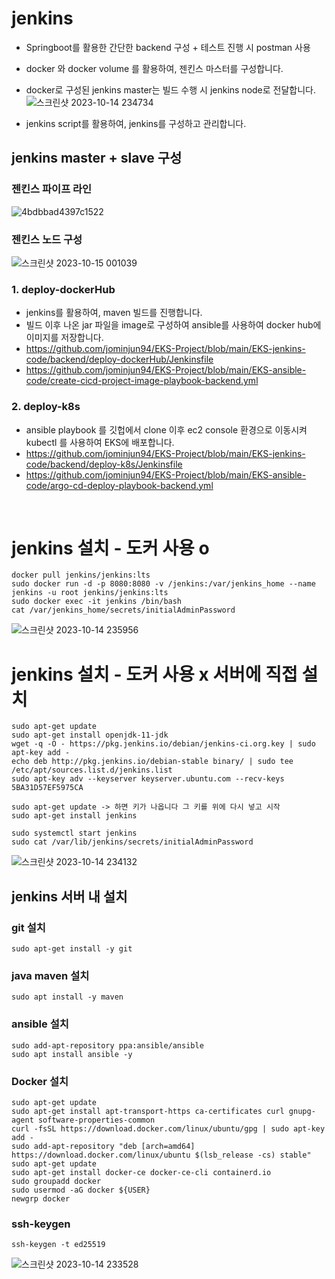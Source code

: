 # jenkins


- Springboot를 활용한 간단한 backend 구성 + 테스트 진행 시 postman 사용
- docker 와 docker volume 를 활용하여, 젠킨스 마스터를 구성합니다. 
- docker로 구성된 jenkins master는 빌드 수행 시 jenkins node로 전달합니다.
![스크린샷 2023-10-14 234734](https://github.com/jominjun94/EKS-Project/assets/72008472/4d757eb4-44d8-41e2-8cb2-e1dba92c0dad)

- jenkins script를 활용하여, jenkins를 구성하고 관리합니다.  


## jenkins master + slave 구성 

### 젠킨스 파이프 라인

![4bdbbad4397c1522](https://github.com/jominjun94/EKS-Project/assets/72008472/4fa923b0-5817-447e-82f2-852c38344595)

### 젠킨스 노드 구성

![스크린샷 2023-10-15 001039](https://github.com/jominjun94/EKS-Project/assets/72008472/531d1540-2e1e-4134-a712-9c87c43f9a26)

### 1. deploy-dockerHub
- jenkins를 활용하여, maven 빌드를 진행합니다. 
- 빌드 이후 나온 jar 파일을 image로 구성하여 ansible를 사용하여 docker hub에 이미지를 저장합니다. 
- https://github.com/jominjun94/EKS-Project/blob/main/EKS-jenkins-code/backend/deploy-dockerHub/Jenkinsfile
- https://github.com/jominjun94/EKS-Project/blob/main/EKS-ansible-code/create-cicd-project-image-playbook-backend.yml
### 2. deploy-k8s
- ansible playbook 를 깃헙에서 clone 이후 ec2 console 환경으로 이동시켜 kubectl 를 사용하여 EKS에 배포합니다. 
- https://github.com/jominjun94/EKS-Project/blob/main/EKS-jenkins-code/backend/deploy-k8s/Jenkinsfile
- https://github.com/jominjun94/EKS-Project/blob/main/EKS-ansible-code/argo-cd-deploy-playbook-backend.yml

</br>

# jenkins 설치 - 도커 사용 o 
```
docker pull jenkins/jenkins:lts
sudo docker run -d -p 8080:8080 -v /jenkins:/var/jenkins_home --name jenkins -u root jenkins/jenkins:lts
sudo docker exec -it jenkins /bin/bash
cat /var/jenkins_home/secrets/initialAdminPassword
```
![스크린샷 2023-10-14 235956](https://github.com/jominjun94/EKS-Project/assets/72008472/b5e1308c-a7fd-466c-8257-f5d18fff2eaa)

# jenkins 설치 - 도커 사용 x 서버에 직접 설치
```
sudo apt-get update
sudo apt-get install openjdk-11-jdk
wget -q -O - https://pkg.jenkins.io/debian/jenkins-ci.org.key | sudo apt-key add -
echo deb http://pkg.jenkins.io/debian-stable binary/ | sudo tee /etc/apt/sources.list.d/jenkins.list
sudo apt-key adv --keyserver keyserver.ubuntu.com --recv-keys 5BA31D57EF5975CA

sudo apt-get update -> 하면 키가 나옵니다 그 키를 위에 다시 넣고 시작
sudo apt-get install jenkins

sudo systemctl start jenkins
sudo cat /var/lib/jenkins/secrets/initialAdminPassword
```
![스크린샷 2023-10-14 234132](https://github.com/jominjun94/EKS-Project/assets/72008472/aa467a65-f8a3-44e3-9828-23f9f7d76086)
 

## jenkins 서버 내 설치 
### git 설치
```
sudo apt-get install -y git
```


### java maven 설치 
```
sudo apt install -y maven
```

### ansible 설치
```
sudo add-apt-repository ppa:ansible/ansible
sudo apt install ansible -y
```


### Docker 설치
```
sudo apt-get update
sudo apt-get install apt-transport-https ca-certificates curl gnupg-agent software-properties-common
curl -fsSL https://download.docker.com/linux/ubuntu/gpg | sudo apt-key add -
sudo add-apt-repository "deb [arch=amd64] https://download.docker.com/linux/ubuntu $(lsb_release -cs) stable"
sudo apt-get update
sudo apt-get install docker-ce docker-ce-cli containerd.io
sudo groupadd docker
sudo usermod -aG docker ${USER}
newgrp docker
```

### ssh-keygen
```
ssh-keygen -t ed25519
```
![스크린샷 2023-10-14 233528](https://github.com/jominjun94/EKS-Project/assets/72008472/b377290d-55aa-4109-af7f-51bc0e526b6a)


